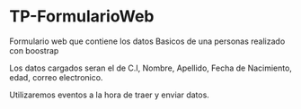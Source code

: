 # TP-FormularioWeb
Formulario web que contiene los datos Basicos de una personas realizado con boostrap

Los datos cargados seran el de C.I, Nombre, Apellido, Fecha de Nacimiento, edad, correo electronico.

Utilizaremos eventos a la hora de traer y enviar datos.
